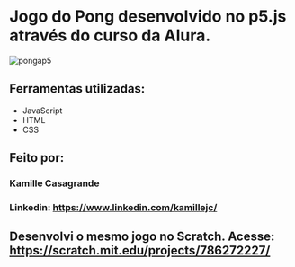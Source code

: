 # Jogo do Pong desenvolvido no p5.js através do curso da Alura.

![pongap5](https://github.com/kamillejc/pongp5/assets/122493424/674476dd-b775-4938-bfd2-4cd3ead47686)

## Ferramentas utilizadas:

* JavaScript
* HTML
* CSS

## Feito por:

### Kamille Casagrande

### Linkedin: https://www.linkedin.com/kamillejc/

## Desenvolvi o mesmo jogo no Scratch. Acesse: https://scratch.mit.edu/projects/786272227/
